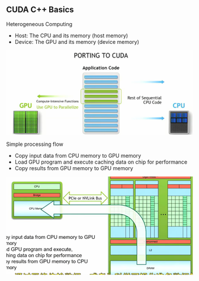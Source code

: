 ## CUDA C++ Basics

Heterogeneous Computing

- Host: The CPU and its memory (host memory)
- Device: The GPU and its memory (device memory)

![image-20240828212339614](./assets/image-20240828212339614.png)

Simple processing flow

- Copy input data from CPU memory to GPU memory
- Load GPU program and execute caching data on chip for performance
- Copy results from GPU memory to GPU memory

![image-20240828213213016](./assets/image-20240828213213016.png)